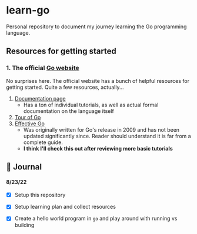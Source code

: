 # learn-go

Personal repository to document my journey learning the Go programming language.

## Resources for getting started

### 1. The official [Go website](https://go.dev/)

No surprises here. The official website has a bunch of helpful resources for getting started. Quite a few resources, actually...

1. [Documentation page](https://go.dev/doc/)
   - Has a ton of individual tutorials, as well as actual formal documentation on the language itself
2. [Tour of Go](https://go.dev/tour/)
3. [Effective Go](https://go.dev/doc/effective_go) 
   - Was originally written for Go's release in 2009 and has not been updated significantly since. Reader should understand it is far from a complete guide. 
   - **I think I'll check this out after reviewing more basic tutorials**

## 📓 Journal 

#### 8/23/22
  - [x] Setup this repository
  - [x] Setup learning plan and collect resources
  - [x] Create a hello world program in `go` and play around with running vs building

